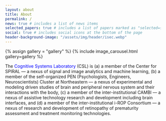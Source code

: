 ```yaml
---
layout: about
title: About
permalink: /
news: true # includes a list of news items
selected_papers: true # includes a list of papers marked as "selected={true}"
social: true # includes social icons at the bottom of the page
header-background-image: "/assets/img/header/isec.webp"
---
```


<!-- Carousel Structure -->

{% assign gallery = "gallery" %}
{% include image_carousel.html gallery=gallery %}

<p>
The <span style="color: blue;"> Cognitive Systems Laboratory </span> (CSL) is (a) a member of the Center for SPIRAL — a nexus of signal and image analytics and machine learning, (b) a member of the self-organized PEN (Psychologists, Engineers, Neuroscientists) Cluster at Northeastern — a nexus of experimental and modeling driven studies of brain and peripheral nervous system and their interactions with the body, (c) a member of the inter-institutional CAMBI — a nexus of assistive technology research and development including brain interfaces, and (d) a member of the inter-institutional i-ROP Consortium — a nexus of research and development of retinopathy of prematurity assessment and treatment monitoring technologies. 
</p>
